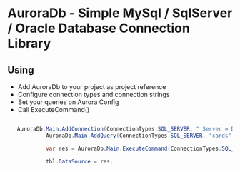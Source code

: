 # AuroraDb - Simple MySql / SqlServer / Oracle Database Connection Library

## Using

* Add AuroraDb to your project as project reference
* Configure connection types and connection strings
* Set your queries on Aurora Config
* Call ExecuteCommand()

```cs

   AuroraDb.Main.AddConnection(ConnectionTypes.SQL_SERVER, " Server = DESKTOP-serv\\SQLEXPRESS; Database =test_db; User Id = sertac;Password = 12345;");
            AuroraDb.Main.AddQuery(ConnectionTypes.SQL_SERVER, "cards", "SELECT [TOTAL_CARD],[TOTAL_SOLD] ,[TOTAL_LEFT] FROM[example_table].[dbo].[v_card_stock]");

            var res = AuroraDb.Main.ExecuteCommand(ConnectionTypes.SQL_SERVER, "cards", ReturnTypes.DataTable, new List<DbParam>());

            tbl.DataSource = res;
```

